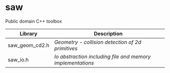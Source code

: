 # saw
Public domain C++ toolbox

Library | Description
------- | -----------
saw_geom_cd2.h | *Geometry - collision detection of 2d primitives*
saw_io.h | *Io abstraction including file and memory implementations*
